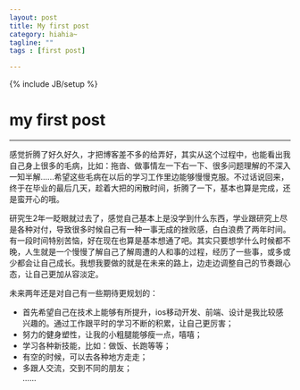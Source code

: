 ```yaml
---
layout: post
title: My first post
category: hiahia~
tagline: ""
tags : [first post]

---
```

{% include JB/setup %}

# my first post
---

  感觉折腾了好久好久，才把博客差不多的给弄好，其实从这个过程中，也能看出我自己身上很多的毛病，比如：拖沓、做事情左一下右一下、很多问题理解的不深入一知半解......希望这些毛病在以后的学习工作里边能够慢慢克服。不过话说回来，终于在毕业的最后几天，趁着大把的闲散时间，折腾了一下，基本也算是完成，还是蛮开心的哦。

  研究生2年一眨眼就过去了，感觉自己基本上是没学到什么东西，学业跟研究上尽是各种对付，导致很多时候自己有一种一事无成的挫败感，白白浪费了两年时间。有一段时间特别苦恼，好在现在也算是基本想通了吧。其实只要想学什么时候都不晚，人生就是一个慢慢了解自己了解周遭的人和事的过程，经历了一些事，或多或少都会让自己成长。我想我要做的就是在未来的路上，边走边调整自己的节奏跟心态，让自己更加从容淡定。

  未来两年还是对自己有一些期待更规划的：

* 首先希望自己在技术上能够有所提升，ios移动开发、前端、设计是我比较感兴趣的。通过工作跟平时的学习不断的积累，让自己更厉害；  
* 努力的健身塑性，让我的小粗腿能够瘦一点，嘻嘻；  
* 学习各种新技能，比如：做饭、长跑等等；
* 有空的时候，可以去各种地方走走；
* 多跟人交流，交到不同的朋友；  
......
